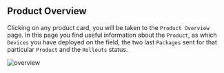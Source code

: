 ## Product Overview

Clicking on any product card, you will be taken to the `Product Overview` page. In this page you find useful information about the `Product`, as which `Devices` you have deployed on the field, the two last `Packages` sent for that particular `Product` and the `Rollouts` status.

![overview](/img/Dashboard/overview.png)
